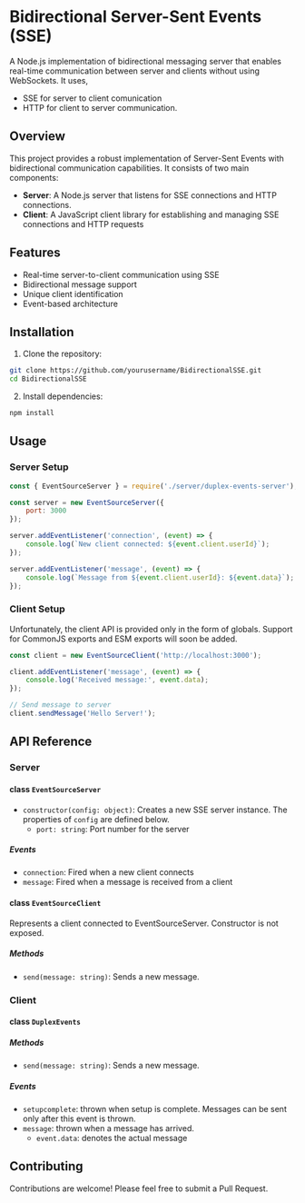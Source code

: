 # Bidirectional Server-Sent Events (SSE)

A Node.js implementation of bidirectional messaging server that enables real-time communication between server and clients without using WebSockets. It uses,

- SSE for server to client comunication
- HTTP for client to server communication.

## Overview

This project provides a robust implementation of Server-Sent Events with bidirectional communication capabilities. It consists of two main components:

- **Server**: A Node.js server that listens for SSE connections and HTTP connections.
- **Client**: A JavaScript client library for establishing and managing SSE connections and HTTP requests

## Features

- Real-time server-to-client communication using SSE
- Bidirectional message support
- Unique client identification
- Event-based architecture


## Installation

1. Clone the repository:
```bash
git clone https://github.com/yourusername/BidirectionalSSE.git
cd BidirectionalSSE
```

2. Install dependencies:
```bash
npm install
```

## Usage

### Server Setup

```javascript
const { EventSourceServer } = require('./server/duplex-events-server');

const server = new EventSourceServer({
    port: 3000
});

server.addEventListener('connection', (event) => {
    console.log(`New client connected: ${event.client.userId}`);
});

server.addEventListener('message', (event) => {
    console.log(`Message from ${event.client.userId}: ${event.data}`);
});
```

### Client Setup

Unfortunately, the client API is provided only in the form of globals. Support for CommonJS exports and ESM exports will soon be added.

```javascript
const client = new EventSourceClient('http://localhost:3000');

client.addEventListener('message', (event) => {
    console.log('Received message:', event.data);
});

// Send message to server
client.sendMessage('Hello Server!');
```

## API Reference

### Server

#### class `EventSourceServer`

- `constructor(config: object)`: Creates a new SSE server instance. The properties of `config` are defined below.
  - `port: string`: Port number for the server

##### Events

- `connection`: Fired when a new client connects
- `message`: Fired when a message is received from a client

#### class `EventSourceClient`
Represents a client connected to EventSourceServer. Constructor is not exposed.

##### Methods
- `send(message: string)`: Sends a new message.


### Client

#### class `DuplexEvents`

##### Methods
- `send(message: string)`: Sends a new message.

##### Events
- `setupcomplete`: thrown when setup is complete. Messages can be sent only after this event is thrown.
- `message`: thrown when a message has arrived.
    - `event.data`: denotes the actual message

## Contributing

Contributions are welcome! Please feel free to submit a Pull Request.
